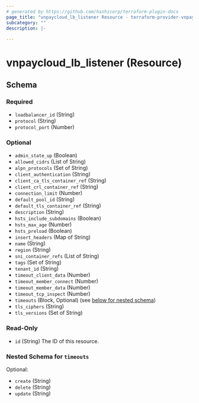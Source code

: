 ```yaml
---
# generated by https://github.com/hashicorp/terraform-plugin-docs
page_title: "vnpaycloud_lb_listener Resource - terraform-provider-vnpaycloud"
subcategory: ""
description: |-
  
---
```


# vnpaycloud_lb_listener (Resource)





<!-- schema generated by tfplugindocs -->
## Schema

### Required

- `loadbalancer_id` (String)
- `protocol` (String)
- `protocol_port` (Number)

### Optional

- `admin_state_up` (Boolean)
- `allowed_cidrs` (List of String)
- `alpn_protocols` (Set of String)
- `client_authentication` (String)
- `client_ca_tls_container_ref` (String)
- `client_crl_container_ref` (String)
- `connection_limit` (Number)
- `default_pool_id` (String)
- `default_tls_container_ref` (String)
- `description` (String)
- `hsts_include_subdomains` (Boolean)
- `hsts_max_age` (Number)
- `hsts_preload` (Boolean)
- `insert_headers` (Map of String)
- `name` (String)
- `region` (String)
- `sni_container_refs` (List of String)
- `tags` (Set of String)
- `tenant_id` (String)
- `timeout_client_data` (Number)
- `timeout_member_connect` (Number)
- `timeout_member_data` (Number)
- `timeout_tcp_inspect` (Number)
- `timeouts` (Block, Optional) (see [below for nested schema](#nestedblock--timeouts))
- `tls_ciphers` (String)
- `tls_versions` (Set of String)

### Read-Only

- `id` (String) The ID of this resource.

<a id="nestedblock--timeouts"></a>
### Nested Schema for `timeouts`

Optional:

- `create` (String)
- `delete` (String)
- `update` (String)
